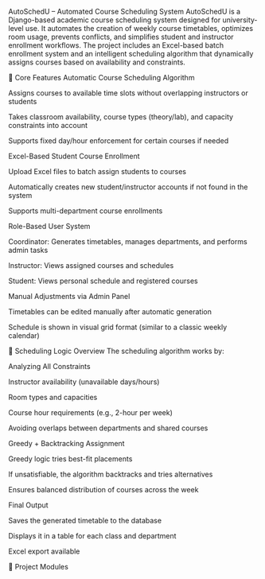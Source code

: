 AutoSchedU – Automated Course Scheduling System
AutoSchedU is a Django-based academic course scheduling system designed for university-level use. It automates the creation of weekly course timetables, optimizes room usage, prevents conflicts, and simplifies student and instructor enrollment workflows. The project includes an Excel-based batch enrollment system and an intelligent scheduling algorithm that dynamically assigns courses based on availability and constraints.

🔧 Core Features
Automatic Course Scheduling Algorithm

Assigns courses to available time slots without overlapping instructors or students

Takes classroom availability, course types (theory/lab), and capacity constraints into account

Supports fixed day/hour enforcement for certain courses if needed

Excel-Based Student Course Enrollment

Upload Excel files to batch assign students to courses

Automatically creates new student/instructor accounts if not found in the system

Supports multi-department course enrollments

Role-Based User System

Coordinator: Generates timetables, manages departments, and performs admin tasks

Instructor: Views assigned courses and schedules

Student: Views personal schedule and registered courses

Manual Adjustments via Admin Panel

Timetables can be edited manually after automatic generation

Schedule is shown in visual grid format (similar to a classic weekly calendar)

🧠 Scheduling Logic Overview
The scheduling algorithm works by:

Analyzing All Constraints

Instructor availability (unavailable days/hours)

Room types and capacities

Course hour requirements (e.g., 2-hour per week)

Avoiding overlaps between departments and shared courses

Greedy + Backtracking Assignment

Greedy logic tries best-fit placements

If unsatisfiable, the algorithm backtracks and tries alternatives

Ensures balanced distribution of courses across the week

Final Output

Saves the generated timetable to the database

Displays it in a table for each class and department

Excel export available

📂 Project Modules
